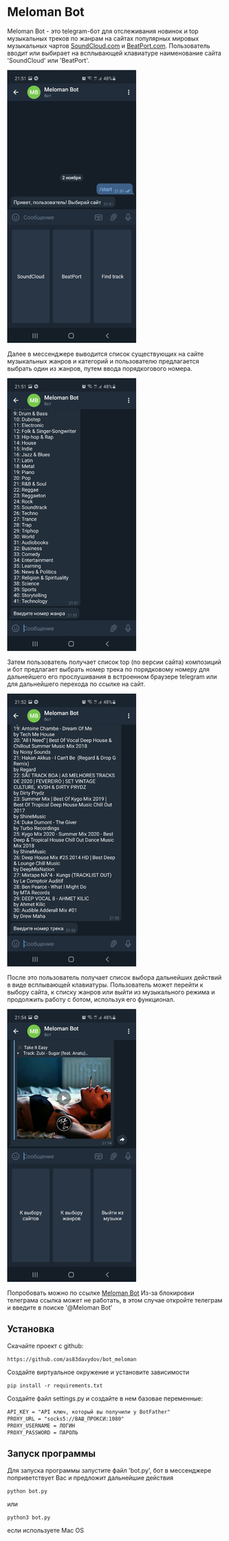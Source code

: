 # Meloman Bot

Meloman Bot - это telegram-бот для отслеживания новинок и top музыкальных треков по жанрам на сайтах популярных мировых музыкальных чартов [SoundCloud.com](http://soundcloud.com/charts/top) и [BeatPort.com](http://beatport.com).
Пользователь вводит или выбирает на всплывающей клавиатуре наименование сайта 'SoundCloud' или 'BeatPort'.

<img src= "https://github.com/as83davydov/bot_meloman/blob/main/ScreenShots/Screenshot_1.jpg" width = "300" height = "633" >

Далее в мессенджере выводится список существующих на сайте музыкальных жанров и категорий и пользователю предлагается выбрать один из жанров, путем ввода порядкогового номера.

<img src= "https://github.com/as83davydov/bot_meloman/blob/main/ScreenShots/Screenshot_2.jpg" width = "300" height = "633" >

Затем пользователь получает список top (по версии сайта) композиций и бот предлагает выбрать номер трека по порядковому номеру для дальнейшего его прослушивания в встроенном браузере telegram или для дальнейшего перехода по ссылке на сайт.

<img src= "https://github.com/as83davydov/bot_meloman/blob/main/ScreenShots/Screenshot_3.jpg" width = "300" height = "633" >

После это пользователь получает список выбора дальнейших действий в виде всплывающей клавиатуры. Пользователь может перейти к выбору сайта, к списку жанров или выйти из музыкального режима и продолжить работу с ботом, используя его функционал.

<img src= "https://github.com/as83davydov/bot_meloman/blob/main/ScreenShots/Screenshot_4.jpg" width = "300" height = "633" >

Попробовать можно по ссылке [Meloman Bot](https://t.me/IamMelomanBot)
Из-за блокировки телеграма ссылка может не работать, в этом случае откройте телеграм и введите в поиске '@Meloman Bot'

## Установка

Скачайте проект с github:

```
https://github.com/as83davydov/bot_meloman
```

Создайте виртуальное окружение и установите зависимости
```
pip install -r requirements.txt
```

Создайте файл settings.py и создайте в нем базовае переменные:
```
API_KEY = "API ключ, который вы получили у BotFather"
PROXY_URL = "socks5://ВАШ_ПРОКСИ:1080"
PROXY_USERNAME = ЛОГИН
PROXY_PASSWORD = ПАРОЛЬ
```

## Запуск программы

Для запуска программы запустите файл 'bot.py', бот в мессенджере поприветствует Вас и предложит дальнейшие действия

```
python bot.py
```
или
```
python3 bot.py
```
если используете Mac OS